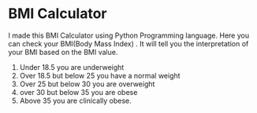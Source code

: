 
# BMI Calculator

I made this BMI Calculator using Python Programming language. 
Here you can check your BMI(Body Mass Index) .
It will tell you the interpretation of your BMI based on the BMI value.
1. Under 18.5 you are underweight
2. Over 18.5 but below 25 you have a normal weight
3. Over 25 but below 30 you are overweight 
4. over 30 but below 35 you are obese
5. Above 35 you are clinically obese.
